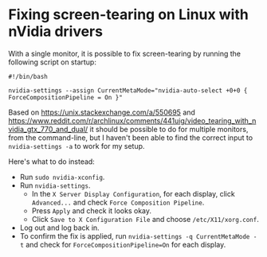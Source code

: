 # Fixing screen-tearing on Linux with nVidia drivers

With a single monitor, it is possible to fix screen-tearing by running the 
following script on startup:
```
#!/bin/bash

nvidia-settings --assign CurrentMetaMode="nvidia-auto-select +0+0 { ForceCompositionPipeline = On }"

```

Based on https://unix.stackexchange.com/a/550695 and 
https://www.reddit.com/r/archlinux/comments/441uig/video_tearing_with_nvidia_gtx_770_and_dual/ 
it should be possible to do for multiple monitors, from the command-line, but 
I haven't been able to find the correct input to `nvidia-settings -a` to work 
for my setup. 

Here's what to do instead:
- Run `sudo nvidia-xconfig`.
- Run `nvidia-settings`.
  - In the `X Server Display Configuration`, for each display, click
    `Advanced...` and check `Force Composition Pipeline`.
  - Press `Apply` and check it looks okay.
  - Click `Save to X Configuration File` and choose `/etc/X11/xorg.conf`.
- Log out and log back in.
- To confirm the fix is applied, run `nvidia-settings -q CurrentMetaMode -t` 
  and check for `ForceCompositionPipeline=On` for each display.
